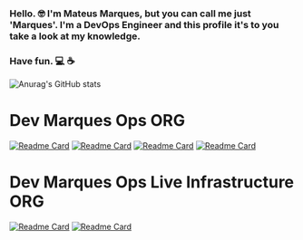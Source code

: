 ### Hello. 🤓  I'm Mateus Marques, but you can call me just 'Marques'. I'm a DevOps Engineer and this profile it's to you take a look at my knowledge.
### Have fun. 💻 ☕ 

![Anurag's GitHub stats](https://github-readme-stats.vercel.app/api?username=marquesmateus93&&count_private=true&show_icons=true&theme=dark)

# Dev Marques Ops ORG
[![Readme Card](https://github-readme-stats.vercel.app/api/pin/?username=Dev-Marques-Ops&repo=terraform-vpc&theme=dark)](https://github.com/anuraghazra/github-readme-stats)
[![Readme Card](https://github-readme-stats.vercel.app/api/pin/?username=Dev-Marques-Ops&repo=terraform-app-demo&theme=dark)](https://github.com/anuraghazra/github-readme-stats)
[![Readme Card](https://github-readme-stats.vercel.app/api/pin/?username=Dev-Marques-Ops&repo=terraform-rds&theme=dark)](https://github.com/anuraghazra/github-readme-stats)
[![Readme Card](https://github-readme-stats.vercel.app/api/pin/?username=Dev-Marques-Ops&repo=terraform-tags&theme=dark)](https://github.com/anuraghazra/github-readme-stats)

# Dev Marques Ops Live Infrastructure ORG

[![Readme Card](https://github-readme-stats.vercel.app/api/pin/?username=Dev-Marques-Ops-Live-Infrastructure&repo=terragrunt-app-demo&theme=dark)](https://github.com/anuraghazra/github-readme-stats)
[![Readme Card](https://github-readme-stats.vercel.app/api/pin/?username=Dev-Marques-Ops-Live-Infrastructure&repo=terragrunt-vpc&theme=dark)](https://github.com/anuraghazra/github-readme-stats)

